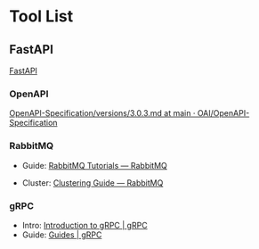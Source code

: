 # Tool List



## FastAPI

[FastAPI](https://fastapi.tiangolo.com/)



### OpenAPI

[OpenAPI-Specification/versions/3.0.3.md at main · OAI/OpenAPI-Specification](https://github.com/OAI/OpenAPI-Specification/blob/main/versions/3.0.3.md#openapi-specification)



### RabbitMQ

- Guide: [RabbitMQ Tutorials — RabbitMQ](https://www.rabbitmq.com/getstarted.html)

- Cluster: [Clustering Guide — RabbitMQ](https://www.rabbitmq.com/clustering.html)



### gRPC

- Intro: [Introduction to gRPC | gRPC](https://grpc.io/docs/what-is-grpc/introduction/)
- Guide: [Guides | gRPC](https://grpc.io/docs/guides/)

